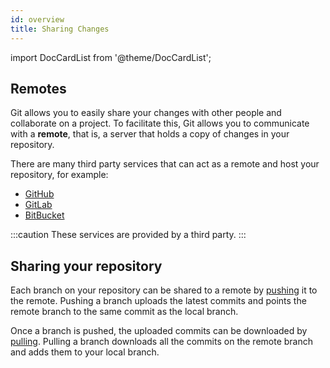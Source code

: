 ```yaml
---
id: overview
title: Sharing Changes
---
```


import DocCardList from '@theme/DocCardList';

## Remotes

Git allows you to easily share your changes with other people and collaborate on a project. To facilitate this, Git allows you to communicate with a **remote**, that is, a server that holds a copy of changes in your repository.

There are many third party services that can act as a remote and host your repository, for example:

- [GitHub](https://github.com/)
- [GitLab](https://gitlab.com/)
- [BitBucket](https://bitbucket.org/)

:::caution
These services are provided by a third party.
:::

## Sharing your repository

Each branch on your repository can be shared to a remote by [pushing](push.md) it to the remote. Pushing a branch uploads the latest commits and points the remote branch to the same commit as the local branch.

Once a branch is pushed, the uploaded commits can be downloaded by [pulling](pull.md). Pulling a branch downloads all the commits on the remote branch and adds them to your local branch.

<DocCardList />